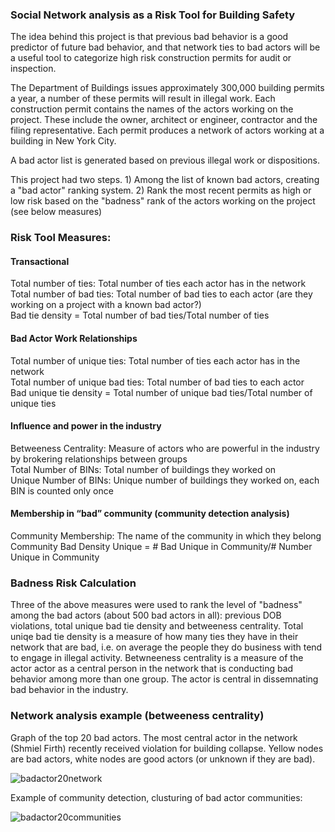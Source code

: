 ### Social Network analysis as a Risk Tool for Building Safety
The idea behind this project is that previous bad behavior is a good predictor of future bad behavior, and that network ties to bad actors will be a useful tool to categorize high risk construction permits for audit or inspection.

The Department of Buildings issues approximately 300,000 building permits a year, a number of these permits will result in illegal work. Each construction permit contains the names of the actors working on the project. These include the owner, architect or engineer, contractor and the filing representative. Each permit produces a network of actors working at a building in New York City.

A bad actor list is generated based on previous illegal work or dispositions. 

This project had two steps. 1) Among the list of known bad actors, creating a "bad actor" ranking system. 2) Rank the most recent permits as high or low risk based on the "badness" rank of the actors working on the project (see below measures)

### Risk Tool Measures: 
#### Transactional
Total number of ties: Total number of ties each actor has in the network \
Total number of bad ties: Total number of bad ties to each actor (are they working on a project with a known bad actor?) \
Bad tie density = Total number of bad ties/Total number of ties 

#### Bad Actor Work Relationships 
Total number of unique ties: Total number of ties each actor has in the network \
Total number of unique bad ties: Total number of bad ties to each actor \
Bad unique tie density = Total number of unique bad ties/Total number of unique ties 

#### Influence and power in the industry 
Betweeness Centrality: Measure of actors who are powerful in the industry by brokering relationships between groups \
Total Number of BINs: Total number of buildings they worked on \
Unique Number of BINs: Unique number of buildings they worked on, each BIN is counted only once 

#### Membership in “bad” community (community detection analysis) 
Community Membership: The name of the community in which they belong \
Community Bad Density Unique = # Bad Unique in Community/# Number Unique in Community

### Badness Risk Calculation
Three of the above measures were used to rank the level of "badness" among the bad actors (about 500 bad actors in all): previous DOB violations, total unique bad tie density and betweeness centrality. Total uniqe bad tie density is a measure of how many ties they have in their network that are bad, i.e. on average the people they do business with tend to engage in illegal activity. Betwneeness centrality is a measure of the actor actor as a central person in the network that is conducting bad behavior among more than one group. The actor is central in dissemnating bad behavior in the industry.


### Network analysis example (betweeness centrality)

Graph of the top 20 bad actors. The most central actor in the network (Shmiel Firth) recently received violation for building collapse. Yellow nodes are bad actors, white nodes are good actors (or unknown if they are bad).

![badactor20network](https://user-images.githubusercontent.com/11237613/41874034-b3a7dcd0-7894-11e8-8d7c-b7db34c9e729.png)




Example of community detection, clusturing of bad actor communities:

![badactor20communities](https://user-images.githubusercontent.com/11237613/41874107-e91a4e66-7894-11e8-917d-122cc1be18ad.png)
















